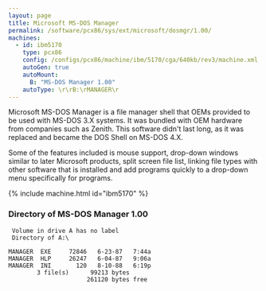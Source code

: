 ```yaml
---
layout: page
title: Microsoft MS-DOS Manager
permalink: /software/pcx86/sys/ext/microsoft/dosmgr/1.00/
machines:
  - id: ibm5170
    type: pcx86
    config: /configs/pcx86/machine/ibm/5170/cga/640kb/rev3/machine.xml
    autoGen: true
    autoMount:
      B: "MS-DOS Manager 1.00"
    autoType: \r\rB:\rMANAGER\r
---
```


Microsoft MS-DOS Manager is a file manager shell that OEMs provided to be used with MS-DOS 3.X systems. It was bundled with OEM hardware from companies such as Zenith. This software didn't last long, as it was replaced and became the DOS Shell on MS-DOS 4.X.

Some of the features included is mouse support, drop-down windows similar to later Microsoft products, split screen file list, linking file types with other software that is installed and add programs quickly to a drop-down menu specifically for programs.

{% include machine.html id="ibm5170" %}

### Directory of MS-DOS Manager 1.00

     Volume in drive A has no label
     Directory of A:\

    MANAGER  EXE     72846   6-23-87   7:44a
    MANAGER  HLP     26247   6-04-87   9:06a
    MANAGER  INI       120   8-10-88   6:19p
            3 file(s)      99213 bytes
                          261120 bytes free
